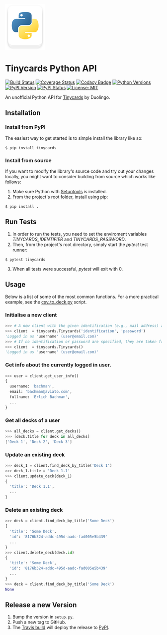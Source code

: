 <img src="temporary_logo.png" width="128">

# Tinycards Python API
[![Build Status](https://travis-ci.org/floscha/tinycards-python-api.svg?branch=master)](https://travis-ci.org/floscha/tinycards-python-api)
[![Coverage Status](https://coveralls.io/repos/github/floscha/tinycards-python-api/badge.svg?branch=master)](https://coveralls.io/github/floscha/tinycards-python-api?branch=master)
[![Codacy Badge](https://api.codacy.com/project/badge/Grade/d7f70b4f2a134b268a9ca610fc0208f9)](https://www.codacy.com/app/floscha/tinycards-python-api?utm_source=github.com&amp;utm_medium=referral&amp;utm_content=floscha/tinycards-python-api&amp;utm_campaign=Badge_Grade)
[![Python Versions](https://img.shields.io/pypi/pyversions/toga.svg)](https://pypi.python.org/pypi/tinycards)
[![PyPI Version](https://img.shields.io/pypi/v/tinycards.svg)](https://pypi.python.org/pypi/tinycards)
[![PyPI Status](https://img.shields.io/pypi/status/tinycards.svg)](https://pypi.python.org/pypi/tinycards)
[![License: MIT](https://img.shields.io/badge/License-MIT-yellow.svg)](https://opensource.org/licenses/MIT)

An unofficial Python API for [Tinycards](https://tinycards.duolingo.com/) by Duolingo.


## Installation

### Install from PyPI

The easiest way to get started is to simple install the library like so:
```
$ pip install tinycards
```

### Install from source
If you want to modify the library's source code and try out your changes locally, you might want to consider building from source which works like follows:

1. Make sure Python with [Setuptools](https://pypi.python.org/pypi/setuptools) is installed.
2. From the project's root folder, install using pip:
```
$ pip install .
```

## Run Tests

1. In order to run the tests, you need to set the enviroment variables _TINYCARDS_IDENTIFIER_ and _TINYCARDS_PASSWORD_.
2. Then, from the project's root directory, simply start the _pytest_ test runner:
```
$ pytest tinycards
```
3. When all tests were successful, _pytest_ will exit with 0.

## Usage

Below is a list of some of the most common functions.
For a more practical example, see the [csv_to_deck.py](https://github.com/floscha/tinycards-python-api/blob/master/examples/csv_to_deck.py) script.

### Initialise a new client

```python
>>> # A new client with the given identification (e.g., mail address) and password.
>>> client  = tinycards.Tinycards('identification', 'password')
'Logged in as 'username' (user@email.com)'
>>> # If no identification or password are specified, they are taken from ENV.
>>> client  = tinycards.Tinycards()
'Logged in as 'username' (user@email.com)'
```

### Get info about the currently logged in user.

```python
>>> user = client.get_user_info()
{
  username: 'bachman',
  email: 'bachman@aviato.com',
  fullname: 'Erlich Bachman',
  ...
}
```

### Get all decks of a user

```python
>>> all_decks = client.get_decks()
>>> [deck.title for deck in all_decks]
['Deck 1', 'Deck 2', 'Deck 3']
```

### Update an existing deck

```python
>>> deck_1 = client.find_deck_by_title('Deck 1')
>>> deck_1.title = 'Deck 1.1'
>>> client.update_deck(deck_1)
{
  'title': 'Deck 1.1',
  ...
}
```

### Delete an existing deck

```python
>>> deck = client.find_deck_by_title('Some Deck')
{
  'title': 'Some Deck',
  'id': '8176b324-addc-495d-aadc-fad005e5b439'
  ...
}
>>> client.delete_deck(deck.id)
{
  'title': 'Some Deck',
  'id': '8176b324-addc-495d-aadc-fad005e5b439'
  ...
}
>>> deck = client.find_deck_by_title('Some Deck')
None
```

## Release a new Version
1. Bump the version in `setup.py`.
2. Push a new tag to GitHub.
3. The [Travis build](https://travis-ci.org/floscha/tinycards-python-api) will deploy the release to [PyPI](https://pypi.org/project/tinycards/). 
